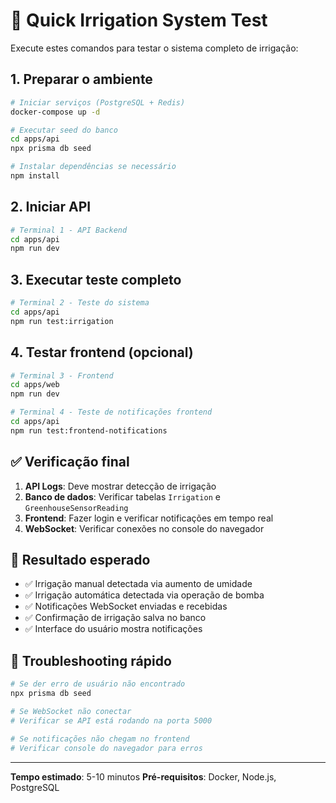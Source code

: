 # 🚀 Quick Irrigation System Test

Execute estes comandos para testar o sistema completo de irrigação:

## 1. Preparar o ambiente

```bash
# Iniciar serviços (PostgreSQL + Redis)
docker-compose up -d

# Executar seed do banco
cd apps/api
npx prisma db seed

# Instalar dependências se necessário
npm install
```

## 2. Iniciar API

```bash
# Terminal 1 - API Backend
cd apps/api
npm run dev
```

## 3. Executar teste completo

```bash
# Terminal 2 - Teste do sistema
cd apps/api
npm run test:irrigation
```

## 4. Testar frontend (opcional)

```bash
# Terminal 3 - Frontend
cd apps/web
npm run dev

# Terminal 4 - Teste de notificações frontend
cd apps/api
npm run test:frontend-notifications
```

## ✅ Verificação final

1. **API Logs**: Deve mostrar detecção de irrigação
2. **Banco de dados**: Verificar tabelas `Irrigation` e `GreenhouseSensorReading`
3. **Frontend**: Fazer login e verificar notificações em tempo real
4. **WebSocket**: Verificar conexões no console do navegador

## 🎯 Resultado esperado

- ✅ Irrigação manual detectada via aumento de umidade
- ✅ Irrigação automática detectada via operação de bomba
- ✅ Notificações WebSocket enviadas e recebidas
- ✅ Confirmação de irrigação salva no banco
- ✅ Interface do usuário mostra notificações

## 🔧 Troubleshooting rápido

```bash
# Se der erro de usuário não encontrado
npx prisma db seed

# Se WebSocket não conectar
# Verificar se API está rodando na porta 5000

# Se notificações não chegam no frontend
# Verificar console do navegador para erros
```

---

**Tempo estimado**: 5-10 minutos
**Pré-requisitos**: Docker, Node.js, PostgreSQL
